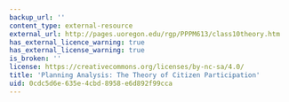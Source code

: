 ```yaml
---
backup_url: ''
content_type: external-resource
external_url: http://pages.uoregon.edu/rgp/PPPM613/class10theory.htm
has_external_licence_warning: true
has_external_license_warning: true
is_broken: ''
license: https://creativecommons.org/licenses/by-nc-sa/4.0/
title: 'Planning Analysis: The Theory of Citizen Participation'
uid: 0cdc5d6e-635e-4cbd-8958-e6d892f99cca
---
```

